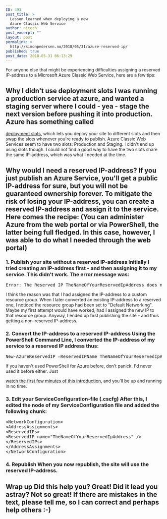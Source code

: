 ```yaml
---
ID: 493
post_title: >
  Lesson learned when deploying a new
  Azure Classic Web Service
author: nitech
post_excerpt: ""
layout: post
permalink: >
  http://simonpedersen.no/2018/05/31/azure-reserved-ip/
published: true
post_date: 2018-05-31 06:13:29
---
```

For anyone else that might be experiencing difficulties assigning a reserved IP-address to a Microsoft Azure Classic Web Service, here are a few tips: 
## Why I didn't use deployment slots I was running a production service at azure, and wanted a staging server where I could - yea - stage the next version before pushing it into production. Azure has something called 

[deployment slots][1], which lets you deploy your site to different slots and then swap the slots whenever you're ready to publish. Azure Classic Web Services seem to have two slots: Production and Staging. I didn't end up using slots though. I could not find a good way to have the two slots share the same IP-address, which was what I needed at the time. 
## Why would I need a reserved IP-address? If you just publish an Azure Service, you'll get a public IP-address for sure, but you will not be guaranteed ownership forever. To mitigate the risk of losing your IP-address, you can create a reserved IP-address and assign it to the service. Here comes the recipe: (You can administer Azure from the web portal or via PowerShell, the latter being full fledged. In this case, however, I was able to do what I needed through the web portal) 

### 1\. Publish your site without a reserved IP-address Initially I tried creating an IP-address first - and then assigning it to my service. This didn't work. The error message was: 

<pre>Error: The Reserved IP TheNameOfYourReservedIpAddress does not exist. Http Status Code: BadRequest</pre> I think the reason was that I had assigned the IP-address to a custom resource group. When I later converted an existing IP-address to a reserved one, I noticed the resource group had been set to "Default Networking". Maybe my first attempt would have worked, had I assigned the new IP to that resource group. Anyway, I ended up first publishing the site - and thus getting a non-reserved IP-address. 

### 2\. Convert the IP-address to a reserved IP-address Using the PowerShell Command Line, I converted the IP-address of my service to a reserved IP address thus: 

<pre>New-AzureReservedIP –ReservedIPName TheNameOfYourReservedIpAddress –Location "West Europe" -ServiceName NameOfYourService</pre> If you haven't used PowerShell for Azure before, don't panick. I'd never used it before either. Just 

[watch the first few minutes of this introduction][2], and you'll be up and running in no time. 
### 3\. Edit your ServiceConfiguration-file (.cscfg) After this, I edited the <ServiceConfiguration> node of my ServiceConfiguration file and added the following chunk: 

<pre>&lt;NetworkConfiguration&gt;
&lt;AddressAssignments&gt;
&lt;ReservedIPs&gt;
&lt;ReservedIP name="TheNameOfYourReservedIpAddress" /&gt;
&lt;/ReservedIPs&gt;
&lt;/AddressAssignments&gt;
&lt;/NetworkConfiguration&gt;</pre>

### 4\. Republish When you now republish, the site will use the reserved IP-address. 

## Wrap up Did this help you? Great! Did it lead you astray? Not so great! If there are mistakes in the text, please tell me, so I can correct and perhaps help others :-)

 [1]: https://blogs.msdn.microsoft.com/mvpawardprogram/2017/05/16/deploy-app-azure-app-service/
 [2]: https://www.youtube.com/watch?v=3Q0jG1Doa-s